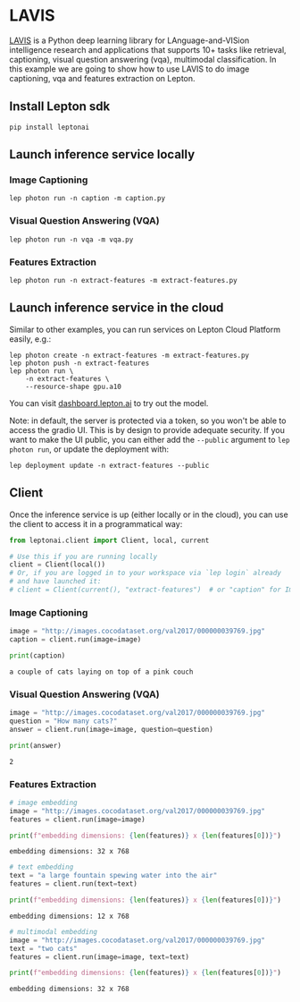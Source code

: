 # LAVIS

[LAVIS](https://github.com/salesforce/LAVIS) is a Python deep learning library for LAnguage-and-VISion intelligence research and applications that supports 10+ tasks like retrieval, captioning, visual question answering (vqa), multimodal classification. In this example we are going to show how to use LAVIS to do image captioning, vqa and features extraction on Lepton.

## Install Lepton sdk
```shell
pip install leptonai
```

## Launch inference service locally

### Image Captioning

```shell
lep photon run -n caption -m caption.py
```

### Visual Question Answering (VQA)

```shell
lep photon run -n vqa -m vqa.py
```

### Features Extraction

```shell
lep photon run -n extract-features -m extract-features.py
```

## Launch inference service in the cloud

Similar to other examples, you can run services on Lepton Cloud Platform easily, e.g.:

```shell
lep photon create -n extract-features -m extract-features.py
lep photon push -n extract-features
lep photon run \
    -n extract-features \
    --resource-shape gpu.a10
```

You can visit [dashboard.lepton.ai](https://dashboard.lepton.ai/) to try out the model.

Note: in default, the server is protected via a token, so you won't be able to access the gradio UI. This is by design to provide adequate security. If you want to make the UI public, you can either add the `--public` argument to `lep photon run`, or update the deployment with:

```shell
lep deployment update -n extract-features --public
```

## Client

Once the inference service is up (either locally or in the cloud), you can use the client to access it in a programmatical way:

```python
from leptonai.client import Client, local, current

# Use this if you are running locally
client = Client(local())
# Or, if you are logged in to your workspace via `lep login` already
# and have launched it:
# client = Client(current(), "extract-features")  # or "caption" for Image Captioning, or "vqa" for VQA
```

### Image Captioning
```python
image = "http://images.cocodataset.org/val2017/000000039769.jpg"
caption = client.run(image=image)

print(caption)
```

```
a couple of cats laying on top of a pink couch
```

### Visual Question Answering (VQA)

```python
image = "http://images.cocodataset.org/val2017/000000039769.jpg"
question = "How many cats?"
answer = client.run(image=image, question=question)

print(answer)
```

```
2
```

### Features Extraction

```python
# image embedding
image = "http://images.cocodataset.org/val2017/000000039769.jpg"
features = client.run(image=image)

print(f"embedding dimensions: {len(features)} x {len(features[0])}")
```

```
embedding dimensions: 32 x 768
```

```python
# text embedding
text = "a large fountain spewing water into the air"
features = client.run(text=text)

print(f"embedding dimensions: {len(features)} x {len(features[0])}")
```

```
embedding dimensions: 12 x 768
```

```python
# multimodal embedding
image = "http://images.cocodataset.org/val2017/000000039769.jpg"
text = "two cats"
features = client.run(image=image, text=text)

print(f"embedding dimensions: {len(features)} x {len(features[0])}")
```

```
embedding dimensions: 32 x 768
```
